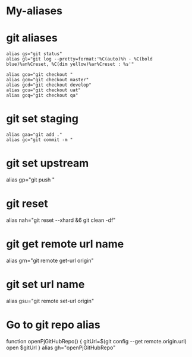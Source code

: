 # My-aliases

# git aliases

```
alias gs="git status"
alias gl="git log --pretty=format:'%C(auto)%h - %C(bold blue)%an%Creset, %C(dim yellow)%ar%Creset : %s'"
```

```
alias gco="git checkout "
alias gcm="git checkout master"
alias gcd="git checkout develop"
alias gcu="git checkout uat"
alias gcq="git checkout qa"
```

# git set staging
```
alias gaa="git add ."
alias gc="git commit -m "
```

# git set upstream
alias gp="git push "

# git reset
alias nah="git reset --xhard &6 git clean -df"

# git get remote url name
alias grn="git remote get-url origin"

# git set url name
alias gsu="git remote set-url origin"

# Go to git repo alias
function openPjGitHubRepo() {
  gitUrl=$(git config --get remote.origin.url)
  open $gitUrl
}
alias gh="openPjGitHubRepo"
